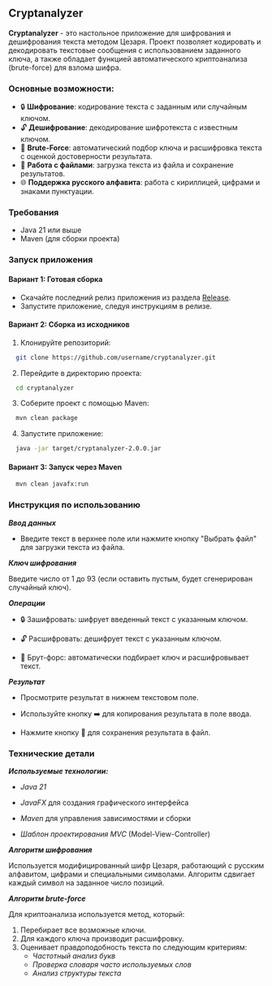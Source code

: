 ## Cryptanalyzer

**Cryptanalyzer** - это настольное приложение для шифрования и дешифрования текста методом Цезаря. Проект позволяет кодировать и декодировать текстовые сообщения с использованием заданного ключа, а также обладает функцией автоматического криптоанализа (brute-force) для взлома шифра.

### Основные возможности:

- 🔒 **Шифрование**: кодирование текста с заданным или случайным ключом.
- 🔓 **Дешифрование**: декодирование шифротекста с известным ключом.
- 🔎 **Brute-Force**: автоматический подбор ключа и расшифровка текста с оценкой достоверности результата.
- 📂 **Работа с файлами**: загрузка текста из файла и сохранение результатов.
- 🌐 **Поддержка русского алфавита**: работа с кириллицей, цифрами и знаками пунктуации.

### Требования

- Java 21 или выше
- Maven (для сборки проекта)

### Запуск приложения

#### Вариант 1: Готовая сборка

- Скачайте последний релиз приложения из раздела [Release](https://github.com/DunkTrain/cryptanalyzer/releases/tag/v2.1.0).
- Запустите приложение, следуя инструкциям в релизе.

#### Вариант 2: Сборка из исходников

1. Клонируйте репозиторий:

```bash
  git clone https://github.com/username/cryptanalyzer.git
```
2. Перейдите в директорию проекта:

```bash
  cd cryptanalyzer
```
3. Соберите проект с помощью Maven:

```bash
  mvn clean package
```

4. Запустите приложение:

```bash
  java -jar target/cryptanalyzer-2.0.0.jar
```

#### Вариант 3: Запуск через Maven

```bash
  mvn clean javafx:run
```

### Инструкция по использованию

***Ввод данных***

 - Введите текст в верхнее поле или нажмите кнопку "Выбрать файл" для загрузки текста из файла.

***Ключ шифрования***

Введите число от 1 до 93 (если оставить пустым, будет сгенерирован случайный ключ).

***Операции***

- 🔒 Зашифровать: шифрует введенный текст с указанным ключом.

- 🔓 Расшифровать: дешифрует текст с указанным ключом.

- 🔎 Брут-форс: автоматически подбирает ключ и расшифровывает текст.

***Результат***

 - Просмотрите результат в нижнем текстовом поле.

 - Используйте кнопку ➡️ для копирования результата в поле ввода.

 - Нажмите кнопку 💾 для сохранения результата в файл.

### Технические детали

***Используемые технологии:***

- *Java 21*

- *JavaFX* для создания графического интерфейса

- *Maven* для управления зависимостями и сборки

- *Шаблон проектирования MVC* (Model-View-Controller)

***Алгоритм шифрования***

Используется модифицированный шифр Цезаря, работающий с русским алфавитом, цифрами и специальными символами. Алгоритм сдвигает каждый символ на заданное число позиций.

***Алгоритм brute-force***

Для криптоанализа используется метод, который:

1. Перебирает все возможные ключи.
2. Для каждого ключа производит расшифровку.
3. Оценивает правдоподобность текста по следующим критериям:
   - *Частотный анализ букв*
   - *Проверка словаря часто используемых слов*
   - *Анализ структуры текста*
